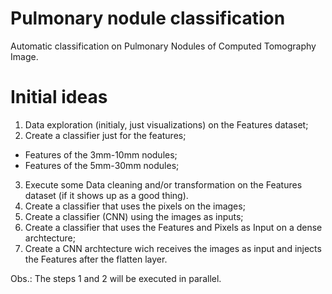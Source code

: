 # Pulmonary nodule classification

Automatic classification on Pulmonary Nodules of Computed Tomography Image.

# Initial ideas
1. Data exploration (initialy, just visualizations) on the Features dataset;
2. Create a classifier just for the features;
  
  - Features of the 3mm-10mm nodules;
  - Features of the 5mm-30mm nodules;

3. Execute some Data cleaning and/or transformation on the Features dataset (if it shows up as a good thing).
4. Create a classifier that uses the pixels on the images;
5. Create a classifier (CNN) using the images as inputs;
6. Create a classifier that uses the Features and Pixels as Input on a dense archtecture;
7. Create a CNN archtecture wich receives the images as input and injects the Features after the flatten layer.

Obs.: The steps 1 and 2 will be executed in parallel.

